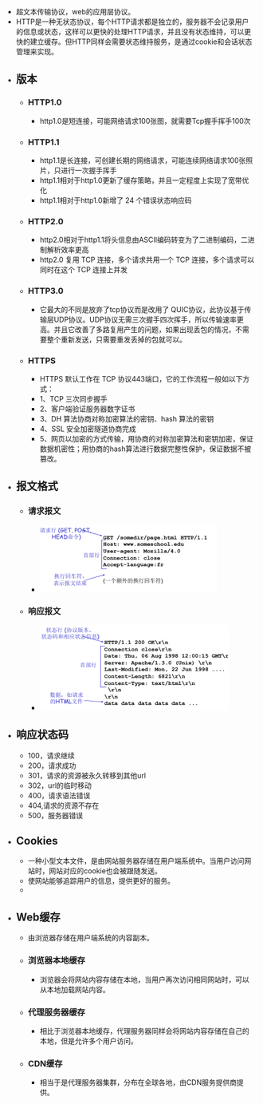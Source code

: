 - 超文本传输协议，web的应用层协议。
- HTTP是一种无状态协议，每个HTTP请求都是独立的，服务器不会记录用户的信息或状态，这样可以更快的处理HTTP请求，并且没有状态维持，可以更快的建立缓存。但HTTP同样会需要状态维持服务，是通过cookie和会话状态管理来实现。
- ## 版本
	- ### HTTP1.0
		- http1.0是短连接，可能网络请求100张图，就需要Tcp握手挥手100次
	- ### HTTP1.1
		- http1.1是长连接，可创建长期的网络请求，可能连续网络请求100张照片，只进行一次握手挥手
		- http1.1相对于http1.0更新了缓存策略，并且一定程度上实现了宽带优化
		- http1.1相对于http1.0新增了 24 个错误状态响应码
	- ### HTTP2.0
		- http2.0相对于http1.1将头信息由ASCII编码转变为了二进制编码，二进制解析效率更高
		- http2.0 复用 TCP 连接，多个请求共用一个 TCP 连接，多个请求可以同时在这个 TCP 连接上并发
	- ### HTTP3.0
		- 它最大的不同是放弃了tcp协议而是改用了 QUIC协议，此协议基于传输层UDP协议。UDP协议无需三次握手四次挥手，所以传输速率更高。并且它改善了多路复用产生的问题，如果出现丢包的情况，不需要整个重新发送，只需要重发丢掉的包就可以。
	- ### HTTPS
		- HTTPS 默认工作在 TCP 协议443端口，它的工作流程一般如以下方式：
		- 1、TCP 三次同步握手
		- 2、客户端验证服务器数字证书
		- 3、DH 算法协商对称加密算法的密钥、hash 算法的密钥
		- 4、SSL 安全加密隧道协商完成
		- 5、网页以加密的方式传输，用协商的对称加密算法和密钥加密，保证数据机密性；用协商的hash算法进行数据完整性保护，保证数据不被篡改。
- ## 报文格式
	- ### 请求报文
		- ![计网_http1.png](../assets/计网_http1_1672753418456_0.png)
	- ### 响应报文
		- ![计网_http2.png](../assets/计网_http2_1672753482646_0.png)
- ## 响应状态码
	- 100，请求继续
	- 200，请求成功
	- 301，请求的资源被永久转移到其他url
	- 302，url的临时移动
	- 400，请求语法错误
	- 404,请求的资源不存在
	- 500，服务器错误
- ## Cookies
	- 一种小型文本文件，是由网站服务器存储在用户端系统中。当用户访问网站时，网站对应的cookie也会被跟随发送。
	- 使网站能够追踪用户的信息，提供更好的服务。
	-
- ## Web缓存
	- 由浏览器存储在用户端系统的内容副本。
	- ### 浏览器本地缓存
		- 浏览器会将网站内容存储在本地，当用户再次访问相同网站时，可以从本地加载网站内容。
	- ### 代理服务器缓存
		- 相比于浏览器本地缓存，代理服务器同样会将网站内容存储在自己的本地，但是允许多个用户访问。
	- ### CDN缓存
		- 相当于是代理服务器集群，分布在全球各地，由CDN服务提供商提供。